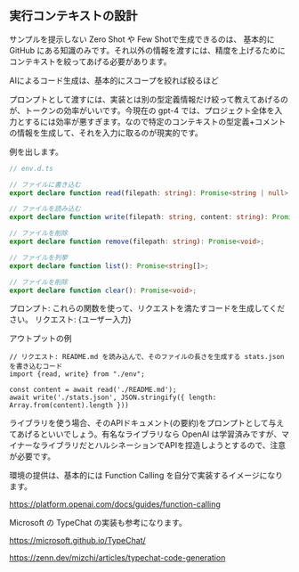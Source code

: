 ## 実行コンテキストの設計

サンプルを提示しない Zero Shot や Few Shotで生成できるのは、 基本的に GitHub にある知識のみです。それ以外の情報を渡すには、精度を上げるためにコンテキストを絞ってあげる必要があります。

AIによるコード生成は、基本的にスコープを絞れば絞るほど

プロンプトとして渡すには、実装とは別の型定義情報だけ絞って教えてあげるのが、トークンの効率がいいです。今現在の gpt-4 では、プロジェクト全体を入力とするには効率が悪すぎます。なので特定のコンテキストの型定義+コメントの情報を生成して、それを入力に取るのが現実的です。

例を出します。

```ts
// env.d.ts

// ファイルに書き込む
export declare function read(filepath: string): Promise<string | null>;

// ファイルを読み込む
export declare function write(filepath: string, content: string): Promise<void>;

// ファイルを削除
export declare function remove(filepath: string): Promise<void>;

// ファイルを列挙
export declare function list(): Promise<string[]>;

// ファイルを削除
export declare function clear(): Promise<void>;
```

プロンプト: これらの関数を使って、リクエストを満たすコードを生成してください。
リクエスト: {ユーザー入力}

アウトプットの例

```tsx
// リクエスト: README.md を読み込んで、そのファイルの長さを生成する stats.json を書き込むコード
import {read, write} from "./env";

const content = await read('./README.md');
await write('./stats.json', JSON.stringify({ length: Array.from(content).length }))
```

ライブラリを使う場合、そのAPIドキュメント(の要約)をプロンプトとして与えてあげるといいでしょう。有名なライブラリなら OpenAI は学習済みですが、マイナーなライブラリだとハルシネーションでAPIを捏造しようとするので、注意が必要です。

環境の提供は、基本的には Function Calling を自分で実装するイメージになります。

https://platform.openai.com/docs/guides/function-calling

Microsoft の TypeChat の実装も参考になります。

https://microsoft.github.io/TypeChat/

https://zenn.dev/mizchi/articles/typechat-code-generation

